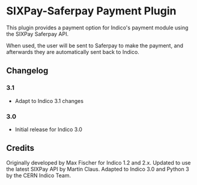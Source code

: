 # SIXPay-Saferpay Payment Plugin

This plugin provides a payment option for Indico's payment module using the
SIXPay Saferpay API.

When used, the user will be sent to Saferpay to make the payment, and afterwards
they are automatically sent back to Indico.

## Changelog

### 3.1

- Adapt to Indico 3.1 changes

### 3.0

- Initial release for Indico 3.0

## Credits

Originally developed by Max Fischer for Indico 1.2 and 2.x. Updated to use the
latest SIXPay API by Martin Claus. Adapted to Indico 3.0 and Python 3 by the
CERN Indico Team.

